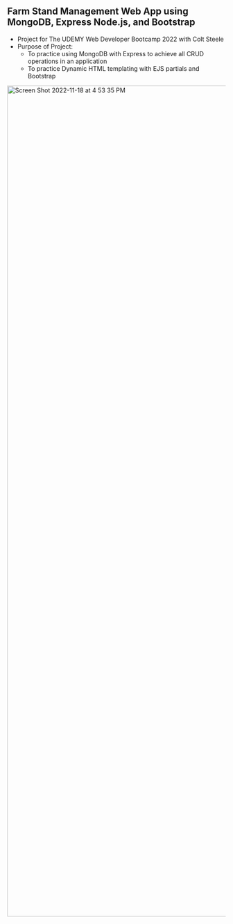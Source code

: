 ## Farm Stand Management Web App using MongoDB, Express Node.js, and Bootstrap
- Project for The UDEMY Web Developer Bootcamp 2022 with Colt Steele
- Purpose of Project:
  - To practice using MongoDB with Express to achieve all CRUD operations in an application
  - To practice Dynamic HTML templating with EJS partials and Bootstrap

<img width="1915" alt="Screen Shot 2022-11-18 at 4 53 35 PM" src="https://user-images.githubusercontent.com/47541514/202825759-902ae884-be4d-4a40-ad45-dc48f93cfa47.png">
